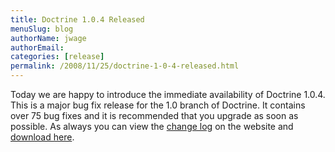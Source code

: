 ```yaml
---
title: Doctrine 1.0.4 Released
menuSlug: blog
authorName: jwage 
authorEmail: 
categories: [release]
permalink: /2008/11/25/doctrine-1-0-4-released.html
---
```

Today we are happy to introduce the immediate availability of Doctrine
1.0.4. This is a major bug fix release for the 1.0 branch of Doctrine.
It contains over 75 bug fixes and it is recommended that you upgrade as
soon as possible. As always you can view the [change
log](http://www.doctrine-project.org/change_log/1_0_4) on the website
and [download here](http://www.doctrine-project.org/download).
